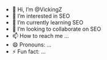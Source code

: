 - 👋 Hi, I’m @VickingZ
- 👀 I’m interested in SEO
- 🌱 I’m currently learning SEO
- 💞️ I’m looking to collaborate on SEO
- 📫 How to reach me ...
- 😄 Pronouns: ...
- ⚡ Fun fact: ...

<!---
VickingZ/VickingZ is a ✨ special ✨ repository because its `README.md` (this file) appears on your GitHub profile.
You can click the Preview link to take a look at your changes.
--->
